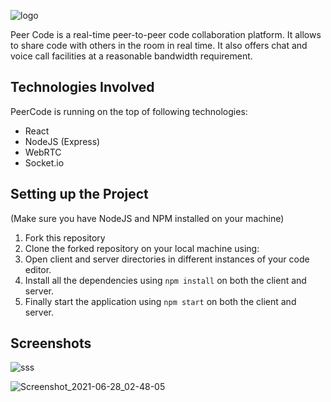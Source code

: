 ![logo](https://user-images.githubusercontent.com/59223034/123552754-2bcebc80-d795-11eb-88e8-c8cae397a66a.png)

Peer Code is a real-time peer-to-peer code collaboration platform. It allows to share code with
others in the room in real time. It also offers chat and voice call facilities at a reasonable 
bandwidth requirement.

## Technologies Involved
PeerCode is running on the top of following technologies:
- React
- NodeJS (Express)
- WebRTC
- Socket.io

##  Setting up the Project
(Make sure you have NodeJS and NPM installed on your machine)
1. Fork this repository
2. Clone the forked repository on your local machine using: 
3. Open client and server directories in different instances of your code editor.
4. Install all the dependencies using `npm install` on both the client and server.
5. Finally start the application using `npm start` on both the client and server.

## Screenshots

![sss](https://user-images.githubusercontent.com/59223034/123552867-e52d9200-d795-11eb-8012-7b4374ca85e3.png)

![Screenshot_2021-06-28_02-48-05](https://user-images.githubusercontent.com/59223034/123552871-ed85cd00-d795-11eb-9548-2bcd5aae26ba.png)
